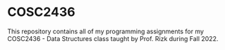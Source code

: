 # COSC2436
This repository contains all of my programming assignments for my COSC2436 - Data Structures
class taught by Prof. Rizk during Fall 2022.